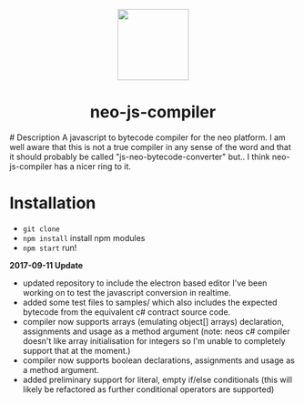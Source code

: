 <p align="center">
  <img 
    src="http://res.cloudinary.com/vidsy/image/upload/v1503160820/CoZ_Icon_DARKBLUE_200x178px_oq0gxm.png" 
    width="125px"
  >
</p>

<h1 align="center">neo-js-compiler</h1>
# Description
A javascript to bytecode compiler for the neo platform. 
I am well aware that this is not a true compiler in any sense of the word  and that it should probably be called "js-neo-bytecode-converter" but.. I think neo-js-compiler has a nicer ring to it.

# Installation
* `git clone`
* `npm install` install npm modules
* `npm start` run!

__2017-09-11 Update__
* updated repository to include the electron based editor I've been working on to test the javascript conversion in realtime.
* added some test files to samples/ which also includes the expected bytecode from the equivalent c# contract source code.
* compiler now supports arrays (emulating object[] arrays) declaration, assignments and usage as a method argument (note: neos c# compiler doesn't like array initialisation for integers so I'm unable to completely support that at the moment.)
* compiler now supports boolean declarations, assignments and usage as a method argument.
* added preliminary support for literal, empty if/else conditionals (this will likely be refactored as further conditional operators are supported)
